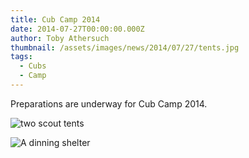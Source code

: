 ```yaml
---
title: Cub Camp 2014
date: 2014-07-27T00:00:00.000Z
author: Toby Athersuch
thumbnail: /assets/images/news/2014/07/27/tents.jpg
tags:
  - Cubs
  - Camp
---
```


Preparations are underway for Cub Camp 2014.

![two scout tents](/assets/images/news/2014/07/27/tents.jpg)

![A dinning shelter](/assets/images/news/2014/07/27/dinning-shelter.jpg)